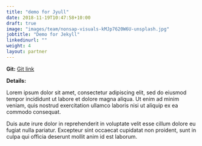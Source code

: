 ```yaml
---
title: "demo for Jyull"
date: 2018-11-19T10:47:58+10:00
draft: true
image: "images/team/nonsap-visuals-kMJp7620W6U-unsplash.jpg"
jobtitle: "Demo for Jekyll"
linkedinurl: ""
weight: 4
layout: partner
---
```

**Git:** [Git link](https://github.com/)

**Details:** 

Lorem ipsum dolor sit amet, consectetur adipiscing elit, sed do eiusmod tempor incididunt ut labore et dolore magna aliqua. Ut enim ad minim veniam, quis nostrud exercitation ullamco laboris nisi ut aliquip ex ea commodo consequat.

Duis aute irure dolor in reprehenderit in voluptate velit esse cillum dolore eu fugiat nulla pariatur. Excepteur sint occaecat cupidatat non proident, sunt in culpa qui officia deserunt mollit anim id est laborum.

